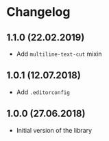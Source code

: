 # Changelog

## 1.1.0 (22.02.2019)

- Add `multiline-text-cut` mixin

## 1.0.1 (12.07.2018)

- Add `.editorconfig`

## 1.0.0 (27.06.2018)

- Initial version of the library

